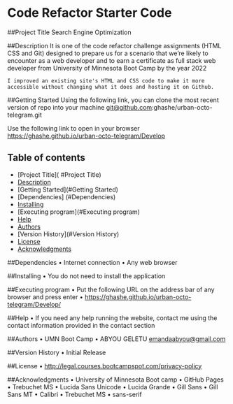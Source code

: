 # Code Refactor Starter Code

##Project Title
Search Engine Optimization

##Description
It is one of the code refactor challenge assignments (HTML CSS and Git) designed to prepare us for a scenario that we’re likely to encounter as a web developer and to earn a certificate as full stack web developer from University of Minnesota Boot Camp by the year 2022

    I improved an existing site's HTML and CSS code to make it more accessible without changing what it does and hosting it on Github.

##Getting Started
Using the following link, you can clone the most recent version of repo into your machine
git@github.com:ghashe/urban-octo-telegram.git

Use the following link to open in your browser
https://ghashe.github.io/urban-octo-telegram/Develop

## Table of contents

- [Project Title]( #Project Title)
- [Description ](#Description)
- [Getting Started](#Getting Started)
- [Dependencies] (#Dependencies)
- [Installing](#Installing)
- [Executing program](#Executing program)
- [Help](#Help)
- [Authors](#Authors)
- [Version History](#Version History)
- [License](#License)
- [Acknowledgments](#Acknowledgments)

##Dependencies
• Internet connection
• Any web browser

##Installing
• You do not need to install the application

##Executing program
• Put the following URL on the address bar of any browser and press enter
• https://ghashe.github.io/urban-octo-telegram/Develop/

##Help
• If you need any help running the website, contact me using the contact information provided in the contact section

##Authors
• UMN Boot Camp
• ABYOU GELETU emandaabyou@gmail.com

##Version History
• Initial Release

##License
• http://legal.courses.bootcampspot.com/privacy-policy

##Acknowledgments
• University of Minnesota Boot camp
• GitHub Pages
• Trebuchet MS
• Lucida Sans Unicode
• Lucida Grande
• Gill Sans
• Gill Sans MT
• Calibri
• Trebuchet MS
• sans-serif

